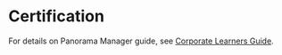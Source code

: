 # Certification

For details on Panorama Manager guide, see [Corporate Learners Guide](https://docs.linuxfoundation.org/corporate-learners/).

